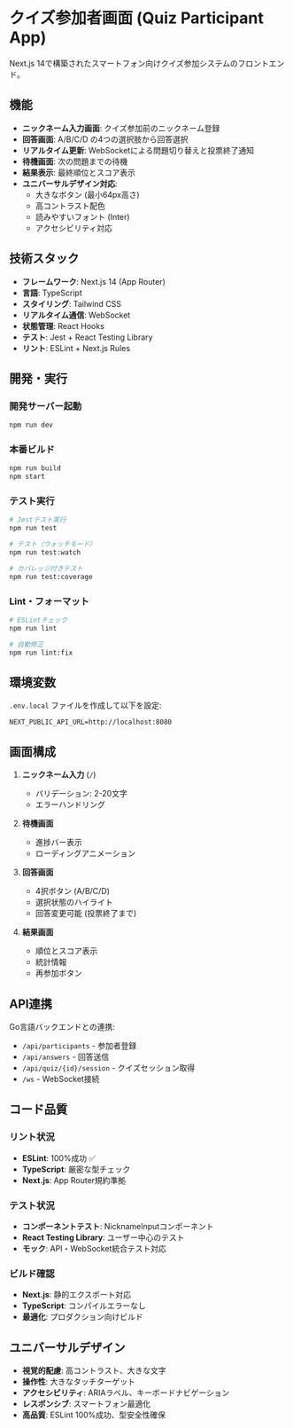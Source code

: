 # クイズ参加者画面 (Quiz Participant App)

Next.js 14で構築されたスマートフォン向けクイズ参加システムのフロントエンド。

## 機能

- **ニックネーム入力画面**: クイズ参加前のニックネーム登録
- **回答画面**: A/B/C/D の4つの選択肢から回答選択
- **リアルタイム更新**: WebSocketによる問題切り替えと投票終了通知
- **待機画面**: 次の問題までの待機
- **結果表示**: 最終順位とスコア表示
- **ユニバーサルデザイン対応**: 
  - 大きなボタン (最小64px高さ)
  - 高コントラスト配色
  - 読みやすいフォント (Inter)
  - アクセシビリティ対応

## 技術スタック

- **フレームワーク**: Next.js 14 (App Router)
- **言語**: TypeScript
- **スタイリング**: Tailwind CSS
- **リアルタイム通信**: WebSocket
- **状態管理**: React Hooks
- **テスト**: Jest + React Testing Library
- **リント**: ESLint + Next.js Rules

## 開発・実行

### 開発サーバー起動
```bash
npm run dev
```

### 本番ビルド
```bash
npm run build
npm start
```

### テスト実行
```bash
# Jestテスト実行
npm run test

# テスト（ウォッチモード）
npm run test:watch

# カバレッジ付きテスト
npm run test:coverage
```

### Lint・フォーマット
```bash
# ESLintチェック
npm run lint

# 自動修正
npm run lint:fix
```

## 環境変数

`.env.local` ファイルを作成して以下を設定:

```
NEXT_PUBLIC_API_URL=http://localhost:8080
```

## 画面構成

1. **ニックネーム入力** (`/`)
   - バリデーション: 2-20文字
   - エラーハンドリング

2. **待機画面**
   - 進捗バー表示
   - ローディングアニメーション

3. **回答画面**
   - 4択ボタン (A/B/C/D)
   - 選択状態のハイライト
   - 回答変更可能 (投票終了まで)

4. **結果画面**
   - 順位とスコア表示
   - 統計情報
   - 再参加ボタン

## API連携

Go言語バックエンドとの連携:
- `/api/participants` - 参加者登録
- `/api/answers` - 回答送信
- `/api/quiz/{id}/session` - クイズセッション取得
- `/ws` - WebSocket接続

## コード品質

### リント状況
- **ESLint**: 100%成功 ✅
- **TypeScript**: 厳密な型チェック
- **Next.js**: App Router規約準拠

### テスト状況
- **コンポーネントテスト**: NicknameInputコンポーネント
- **React Testing Library**: ユーザー中心のテスト
- **モック**: API・WebSocket統合テスト対応

### ビルド確認
- **Next.js**: 静的エクスポート対応
- **TypeScript**: コンパイルエラーなし
- **最適化**: プロダクション向けビルド

## ユニバーサルデザイン

- **視覚的配慮**: 高コントラスト、大きな文字
- **操作性**: 大きなタッチターゲット
- **アクセシビリティ**: ARIAラベル、キーボードナビゲーション
- **レスポンシブ**: スマートフォン最適化
- **高品質**: ESLint 100%成功、型安全性確保